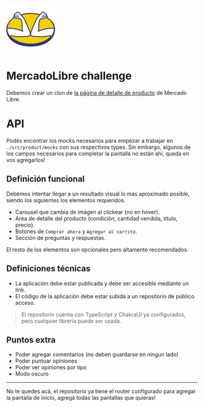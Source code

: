 ![MercadoLibre](./src/favicon.svg 'MercadoLibre')

# MercadoLibre challenge

Debemos crear un clon de [la página de detalle de producto](https://articulo.mercadolibre.com.ar/MLA-741093357-peluche-stitch-angel-lilo-1-metro-100cm-reales-gigante-_JM#position=5&search_layout=stack&type=item&tracking_id=839ad6c1-5098-41e7-914b-75a960f45a3b) de Mercado Libre.

# API

Podés encontrar los mocks necesarios para empezar a trabajar en `./src/product/mocks` con sus respectivos types. Sin embargo, algunos de los campos necesarios para completar la pantalla no están ahí, queda en vos agregarlos!

## Definición funcional

Debemos intentar llegar a un resultado visual lo más aproximado posible, siendo los siguientes los elementos requeridos.

- Carousel que cambia de imágen al clickear (no en hover).
- Area de detalle del producto (condición, cantidad vendida, título, precio).
- Botones de `Comprar ahora` y `Agregar al carrito`.
- Sección de preguntas y respuestas.

El resto de los elementos son opcionales pero altamente recomendados.

## Definiciones técnicas

- La aplicación debe estar publicada y debe ser accesible mediante un link.
- El código de la aplicación debe estar subida a un repositorio de público acceso.

> El repositorio cuenta con TypeScript y ChakraUI ya configurados, pero cualquier librería puede ser usada.

## Puntos extra

- Poder agregar comentarios (no deben guardarse en ningun lado)
- Poder puntuar opiniones
- Poder ver opiniones por tipo
- Modo oscuro

---

No te quedes acá, el repositorio ya tiene el router configurado para agregar la pantalla de inicio, agregá todas las pantallas que quieras!
